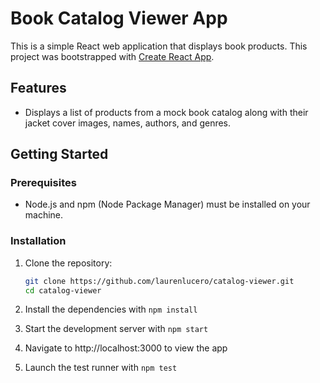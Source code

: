 # Book Catalog Viewer App

This is a simple React web application that displays book products. 
This project was bootstrapped with [Create React App](https://github.com/facebook/create-react-app).

## Features

- Displays a list of products from a mock book catalog along with their jacket cover images, names, authors, and genres.

## Getting Started

### Prerequisites

- Node.js and npm (Node Package Manager) must be installed on your machine.

### Installation

1. Clone the repository:

   ```bash
   git clone https://github.com/laurenlucero/catalog-viewer.git
   cd catalog-viewer
   ```

2. Install the dependencies with `npm install`

3. Start the development server with `npm start`

4. Navigate to http://localhost:3000 to view the app

5. Launch the test runner with `npm test`
